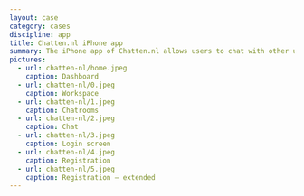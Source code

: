```yaml
---
layout: case
category: cases
discipline: app
title: Chatten.nl iPhone app
summary: The iPhone app of Chatten.nl allows users to chat with other users of the same application, but also with users who are using the chat application on chatten.nl.
pictures:
  - url: chatten-nl/home.jpeg
    caption: Dashboard
  - url: chatten-nl/0.jpeg
    caption: Workspace
  - url: chatten-nl/1.jpeg
    caption: Chatrooms
  - url: chatten-nl/2.jpeg
    caption: Chat
  - url: chatten-nl/3.jpeg
    caption: Login screen
  - url: chatten-nl/4.jpeg
    caption: Registration
  - url: chatten-nl/5.jpeg
    caption: Registration — extended
---
```

